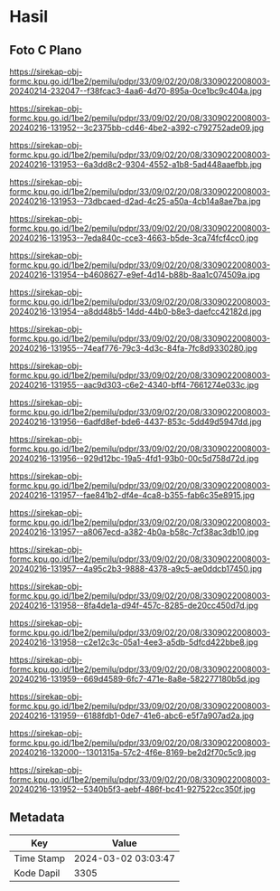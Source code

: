 # Hasil

## Foto C Plano

https://sirekap-obj-formc.kpu.go.id/1be2/pemilu/pdpr/33/09/02/20/08/3309022008003-20240214-232047--f38fcac3-4aa6-4d70-895a-0ce1bc9c404a.jpg

https://sirekap-obj-formc.kpu.go.id/1be2/pemilu/pdpr/33/09/02/20/08/3309022008003-20240216-131952--3c2375bb-cd46-4be2-a392-c792752ade09.jpg

https://sirekap-obj-formc.kpu.go.id/1be2/pemilu/pdpr/33/09/02/20/08/3309022008003-20240216-131953--6a3dd8c2-9304-4552-a1b8-5ad448aaefbb.jpg

https://sirekap-obj-formc.kpu.go.id/1be2/pemilu/pdpr/33/09/02/20/08/3309022008003-20240216-131953--73dbcaed-d2ad-4c25-a50a-4cb14a8ae7ba.jpg

https://sirekap-obj-formc.kpu.go.id/1be2/pemilu/pdpr/33/09/02/20/08/3309022008003-20240216-131953--7eda840c-cce3-4663-b5de-3ca74fcf4cc0.jpg

https://sirekap-obj-formc.kpu.go.id/1be2/pemilu/pdpr/33/09/02/20/08/3309022008003-20240216-131954--b4608627-e9ef-4d14-b88b-8aa1c074509a.jpg

https://sirekap-obj-formc.kpu.go.id/1be2/pemilu/pdpr/33/09/02/20/08/3309022008003-20240216-131954--a8dd48b5-14dd-44b0-b8e3-daefcc42182d.jpg

https://sirekap-obj-formc.kpu.go.id/1be2/pemilu/pdpr/33/09/02/20/08/3309022008003-20240216-131955--74eaf776-79c3-4d3c-84fa-7fc8d9330280.jpg

https://sirekap-obj-formc.kpu.go.id/1be2/pemilu/pdpr/33/09/02/20/08/3309022008003-20240216-131955--aac9d303-c6e2-4340-bff4-7661274e033c.jpg

https://sirekap-obj-formc.kpu.go.id/1be2/pemilu/pdpr/33/09/02/20/08/3309022008003-20240216-131956--6adfd8ef-bde6-4437-853c-5dd49d5947dd.jpg

https://sirekap-obj-formc.kpu.go.id/1be2/pemilu/pdpr/33/09/02/20/08/3309022008003-20240216-131956--929d12bc-19a5-4fd1-93b0-00c5d758d72d.jpg

https://sirekap-obj-formc.kpu.go.id/1be2/pemilu/pdpr/33/09/02/20/08/3309022008003-20240216-131957--fae841b2-df4e-4ca8-b355-fab6c35e8915.jpg

https://sirekap-obj-formc.kpu.go.id/1be2/pemilu/pdpr/33/09/02/20/08/3309022008003-20240216-131957--a8067ecd-a382-4b0a-b58c-7cf38ac3db10.jpg

https://sirekap-obj-formc.kpu.go.id/1be2/pemilu/pdpr/33/09/02/20/08/3309022008003-20240216-131957--4a95c2b3-9888-4378-a9c5-ae0ddcb17450.jpg

https://sirekap-obj-formc.kpu.go.id/1be2/pemilu/pdpr/33/09/02/20/08/3309022008003-20240216-131958--8fa4de1a-d94f-457c-8285-de20cc450d7d.jpg

https://sirekap-obj-formc.kpu.go.id/1be2/pemilu/pdpr/33/09/02/20/08/3309022008003-20240216-131958--c2e12c3c-05a1-4ee3-a5db-5dfcd422bbe8.jpg

https://sirekap-obj-formc.kpu.go.id/1be2/pemilu/pdpr/33/09/02/20/08/3309022008003-20240216-131959--669d4589-6fc7-471e-8a8e-582277180b5d.jpg

https://sirekap-obj-formc.kpu.go.id/1be2/pemilu/pdpr/33/09/02/20/08/3309022008003-20240216-131959--6188fdb1-0de7-41e6-abc6-e5f7a907ad2a.jpg

https://sirekap-obj-formc.kpu.go.id/1be2/pemilu/pdpr/33/09/02/20/08/3309022008003-20240216-132000--1301315a-57c2-4f6e-8169-be2d2f70c5c9.jpg

https://sirekap-obj-formc.kpu.go.id/1be2/pemilu/pdpr/33/09/02/20/08/3309022008003-20240216-131952--5340b5f3-aebf-486f-bc41-927522cc350f.jpg


## Metadata

| Key        | Value               |
| ---------- | ------------------- |
| Time Stamp | 2024-03-02 03:03:47 |
| Kode Dapil | 3305                |



